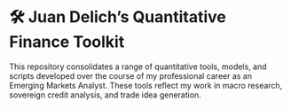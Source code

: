 # 🛠️ Juan Delich’s Quantitative Finance Toolkit
This repository consolidates a range of quantitative tools, models, and scripts developed over the course of my professional career as an Emerging Markets Analyst. These tools reflect my work in macro research, sovereign credit analysis, and trade idea generation.
